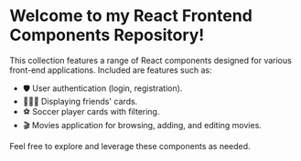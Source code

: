 # Welcome to my React Frontend Components Repository!

This collection features a range of React components designed for various front-end applications. Included are features such as:

- 🛡️ User authentication (login, registration).
- 🧑‍🤝‍🧑 Displaying friends' cards.
- ⚽ Soccer player cards with filtering.
- 🎬 Movies application for browsing, adding, and editing movies.

Feel free to explore and leverage these components as needed.
